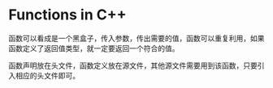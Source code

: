 # Functions in C++

函数可以看成是一个黑盒子，传入参数，传出需要的值，函数可以重复利用，如果函数定义了返回值类型，就一定要返回一个符合的值。

函数声明放在头文件，函数定义放在源文件，其他源文件需要用到该函数，只要引入相应的头文件即可。